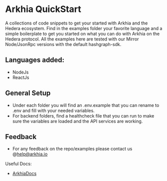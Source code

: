 # Arkhia QuickStart

A  collections of code snippets to get your started with Arkhia and the Hedera ecosystem.
Find in the examples folder your favorite language and a simple boilerplate to get you started on what you can do with Arkhia on the Hedera protocol.
All the examples here are tested with our Mirror Node/JsonRpc versions with the default hashgraph-sdk.

## Languages added:

- NodeJs
- ReactJs

## General Setup

- Under each folder you will find an .env.example that you can rename to .env and fill with your needed variables.
- For backend folders, find a healthcheck file that you can run to make sure the variables are loaded and the API services are working.

## Feedback

- For any feedback on the repo/examples please contact us @help@arkhia.io


Useful Docs:

- [ArkhiaDocs](https://docs.arkhia.io)
